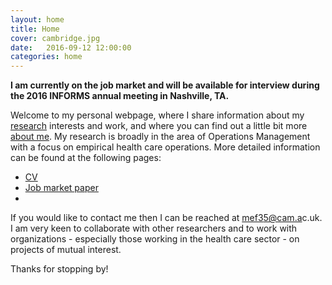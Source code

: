 ```yaml
---
layout: home
title: Home
cover: cambridge.jpg
date:   2016-09-12 12:00:00
categories: home
---
```


**I am currently on the job market and will be available for interview during the 2016 INFORMS annual meeting in Nashville, TA.**

Welcome to my personal webpage, where I share information about my [research](/research/) interests and work, and where you can find out a little bit more [about me](/about/). My research is broadly in the area of Operations Management with a focus on empirical health care operations. More detailed information can be found at the following pages:

* [CV](/CV/)
* [Job market paper](/scale-scope-hospital-productivity)
* 

If you would like to contact me then I can be reached at <a target="_blank" id="contact" href="http://www.google.com/recaptcha/mailhide/d?k=01RgRLgvxEUrUhAUtFCSPNRA==&amp;c=0nIRqiLvmUU-5ifT56SvMSY2hB9qsGA9T0u6dIWkHPI=">mef3<span style="display:none">3829</span>5@cam.a<span style="display:none">k</span>c.uk</a>. I am very keen to collaborate with other researchers and to work with organizations - especially those working in the health care sector -  on projects of mutual interest.

Thanks for stopping by!